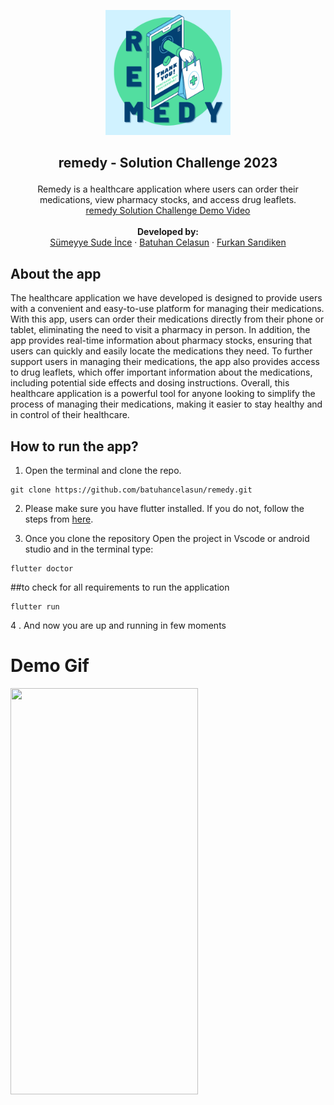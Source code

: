 <p align="center">
  <a href="">
    <img src="https://github.com/batuhancelasun/remedy/blob/main/images/remedy.png" alt="Logo" height="200">
  </a>

## <p align="center"> __remedy - Solution Challenge 2023__ </p>

<p align="center">
    Remedy is a healthcare application where users can order their medications, view pharmacy stocks, and access drug leaflets.
    <br />
    <a href="https://youtu.be/bxXAOWGhfEU"> remedy Solution Challenge Demo Video </a>
    <br />
    <br />
    <strong>Developed by:</strong>
    <br />
    <a href="https://github.com/sumeyyesudeince">Sümeyye Sude İnce</a>
    ·
    <a href="https://github.com/batuhancelasun">Batuhan Celasun</a>
    ·
    <a href="https://github.com/ecinosia">Furkan Sarıdiken</a>
  </p>
</p>
  
  
## About the app


The healthcare application we have developed is designed to provide users with a convenient and easy-to-use platform for managing their medications. With this app, users can order their medications directly from their phone or tablet, eliminating the need to visit a pharmacy in person. In addition, the app provides real-time information about pharmacy stocks, ensuring that users can quickly and easily locate the medications they need. To further support users in managing their medications, the app also provides access to drug leaflets, which offer important information about the medications, including potential side effects and dosing instructions. Overall, this healthcare application is a powerful tool for anyone looking to simplify the process of managing their medications, making it easier to stay healthy and in control of their healthcare.


## How to run the app?

1. Open the terminal and clone the repo.

```
git clone https://github.com/batuhancelasun/remedy.git
```



2. Please make sure you have flutter installed. If you do not, follow the steps from <a href="https://flutter.dev/docs/get-started/install" target="_blank">here</a>.


3. Once you clone the repository Open the project in Vscode or android studio and in the terminal type:

```
flutter doctor
```
##to check for all requirements to run the application
  
```
flutter run
```
4 . And now you are up and running in few moments

# Demo Gif

<img src="https://user-images.githubusercontent.com/80282830/229631557-f5f86fdd-d6e2-4fa2-b91c-8c9d8c38d6cc.gif" style="width:300px;height:650px;" >



